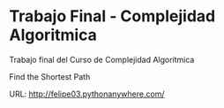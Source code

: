 # Trabajo Final - Complejidad Algoritmica

Trabajo final del Curso de Complejidad Algorítmica

Find the Shortest Path

URL: http://felipe03.pythonanywhere.com/
